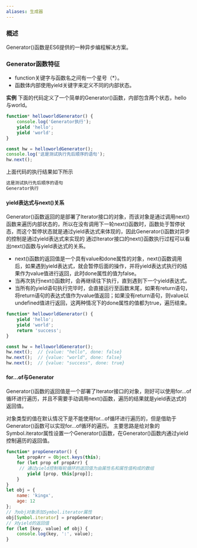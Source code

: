 ```yaml
---
aliases: 生成器
---
```



### 概述
Generator()函数是ES6提供的一种异步编程解决方案。


### Generator函数特征
* function关键字与函数名之间有一个星号（*）。
* 函数体内部使用yield关键字来定义不同的内部状态。

**实例**
下面的代码定义了一个简单的Generator()函数，内部包含两个状态，hello与world。
```js
function* helloworldGenerator() {
    console.log('Generator执行');
    yield 'hello';
    yield 'world';
}

const hw = helloworldGenerator();
console.log('这是测试执行先后顺序的语句');
hw.next();
```
上面代码的执行结果如下所示
```js
这是测试执行先后顺序的语句
Generator执行
```


#### yield表达式与next()关系
Generator()函数返回的是部署了Iterator接口的对象，而该对象是通过调用next()函数来遍历内部状态的，所以在没有调用下一轮next()函数时，函数处于暂停状态，而这个暂停状态就是通过yield表达式来体现的，因此Generator()函数对异步的控制是通过yield表达式来实现的
通过Iterator接口的next()函数执行过程可以看出next()函数与yield表达式的关系。
* next()函数的返回值是一个具有value和done属性的对象，next()函数调用后，如果遇到yield表达式，就会暂停后面的操作，并将yield表达式执行的结果作为value值进行返回，此时done属性的值为false。
* 当再次执行next()函数时，会再继续往下执行，直到遇到下一个yield表达式。
* 当所有的yield语句执行完毕时，会直接运行至函数末尾，如果有return语句，将return语句的表达式值作为value值返回；如果没有return语句，则value以undefined值进行返回，这两种情况下的done属性的值都为true，遍历结束。
```js
function* helloworldGenerator() {
    yield 'hello';
    yield 'world';
    return 'success';
}

const hw = helloworldGenerator();
hw.next();  // {value: "hello", done: false}
hw.next();  // {value: "world", done: false}
hw.next();  // {value: "success", done: true}
```


#### for...of与Generator
Generator()函数的返回值是一个部署了Iterator接口的对象，刚好可以使用for...of循环进行遍历，并且不需要手动调用next()函数，遍历的结果就是yield表达式的返回值。

对象类型的值在默认情况下是不能使用for...of循环进行遍历的，但是借助于Generator()函数可以实现for...of循环的遍历。
主要思路是给对象的Symbol.iterator属性设置一个Generator()函数，在Generator()函数内通过yield控制遍历的返回值。
```js
function* propGenerator() {
    let propArr = Object.keys(this);
    for (let prop of propArr) {
     // 通过yield控制每轮循环的返回值为由属性名和属性值构成的数组
        yield [prop, this[prop]];
    }
}
let obj = {
    name: 'kingx',
    age: 12
};
// 为obj对象添加Symbol.iterator属性
obj[Symbol.iterator] = propGenerator;
// 对yield的返回值
for (let [key, value] of obj) {
    console.log(key, ':', value);
}
```



